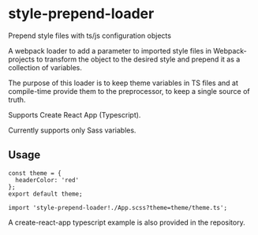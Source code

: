 # style-prepend-loader
Prepend style files with ts/js configuration objects

A webpack loader to add a parameter to imported style files in Webpack-projects to transform the object to the desired style and prepend it
as a collection of variables.

The purpose of this loader is to keep theme variables in TS files and at compile-time provide them to the preprocessor,
to keep a single source of truth.

Supports Create React App (Typescript).

Currently supports only Sass variables.

## Usage
```
const theme = {
  headerColor: 'red'
};
export default theme;
```

```
import 'style-prepend-loader!./App.scss?theme=theme/theme.ts';
```

A create-react-app typescript example is also provided in the repository.
